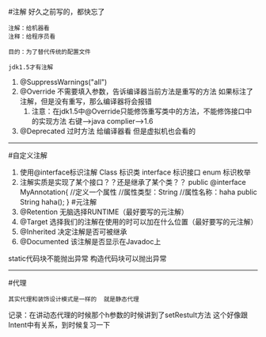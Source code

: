#注解
好久之前写的，都快忘了

	注解：给机器看
	注释：给程序员看

	目的：为了替代传统的配置文件
	
	jdk1.5才有注解

1. @SuppressWarnings("all")
2. @Override 不需要填入参数，告诉编译器当前方法是重写的方法
	如果标注了注解，但是没有重写，那么编译器将会报错
	1. 注意：在jdk1.5中@Override只能修饰重写类中的方法，不能修饰接口中的实现方法
		右键-->java complier-->1.6
3. @Deprecated 过时方法  给编译器看  但是虚拟机也会看的

---
#自定义注解

1. 使用@interface标识注解
	Class	标识类
	interface	标识接口
	enum	标识枚举
2. 注解实质是实现了某个接口？？还是继承了某个类？？
	public @interface MyAnnotation{
		//定义一个属性
		//属性类型：String
		//属性名称：haha
		public String haha();
	}
#元注解
1. @Retention 无脑选择RUNTIME（最好要写的元注解）
2. @Target 选择我们的注解在使用的时可以加在什么位置（最好要写的元注解）
3. @Inherited 决定注解是否可被继承
4. @Documented 该注解是否显示在Javadoc上


static代码块不能抛出异常  构造代码块可以抛出异常

---
#代理

	其实代理和装饰设计模式是一样的  就是静态代理

记录：在讲动态代理的时候那个h参数的时候讲到了setRestult方法  这个好像跟Intent中有关系，到时候复习一下